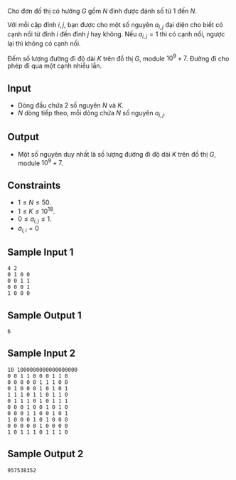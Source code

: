Cho đơn đồ thị có hướng $G$ gồm $N$ đỉnh được đánh số từ $1$ đến $N$.

Với mỗi cặp đỉnh $i,j$, bạn được cho một số nguyên $a_{i,j}$ đại diện cho biết có cạnh nối từ đỉnh $i$ đến đỉnh $j$ hay không. Nếu $a_{i,j}=1$ thì có cạnh nối, ngược lại thì không có cạnh nối.

Đếm số lượng đường đi độ dài $K$ trên đồ thị $G$, module $10^9+7$. Đường đi cho phép đi qua một cạnh nhiều lần.

## Input

- Dòng đầu chứa 2 số nguyên $N$ và $K$.
- $N$ dòng tiếp theo, mỗi dòng chứa $N$ số nguyên $a_{i,j}$.

## Output

- Một số nguyên duy nhất là số lượng đường đi độ dài $K$ trên đồ thị $G$, module $10^9+7$.

## Constraints

- $1 \le N \le 50$.
- $1 \le K \le 10^{18}$.
- $0 \le a_{i,j} \le 1$.
- $a_{i,i}=0$

## Sample Input 1

    4 2
    0 1 0 0
    0 0 1 1
    0 0 0 1
    1 0 0 0

## Sample Output 1

    6

## Sample Input 2

    10 1000000000000000000
    0 0 1 1 0 0 0 1 1 0
    0 0 0 0 0 1 1 1 0 0
    0 1 0 0 0 1 0 1 0 1
    1 1 1 0 1 1 0 1 1 0
    0 1 1 1 0 1 0 1 1 1
    0 0 0 1 0 0 1 0 1 0
    0 0 0 1 1 0 0 1 0 1
    1 0 0 0 1 0 1 0 0 0
    0 0 0 0 0 1 0 0 0 0
    1 0 1 1 1 0 1 1 1 0

## Sample Output 2

    957538352